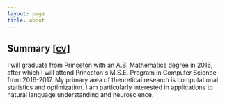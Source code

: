 ```yaml
---
layout: page
title: about
---
```



<!-- example of the message class
<p class="message">
  My name is Kiran Vodrahalli. 
</p>
-->
## Summary <a href="{{ site.baseurl }}/about/cv.pdf" title="cv">[cv]</a>

I will graduate from [Princeton](https://www.princeton.edu) with an A.B. Mathematics degree in 2016, after which I will attend Princeton's M.S.E. Program in Computer Science from 2016-2017. 
My primary area of theoretical research is computational statistics and optimization. I am particularly interested in applications to natural language understanding and neuroscience.